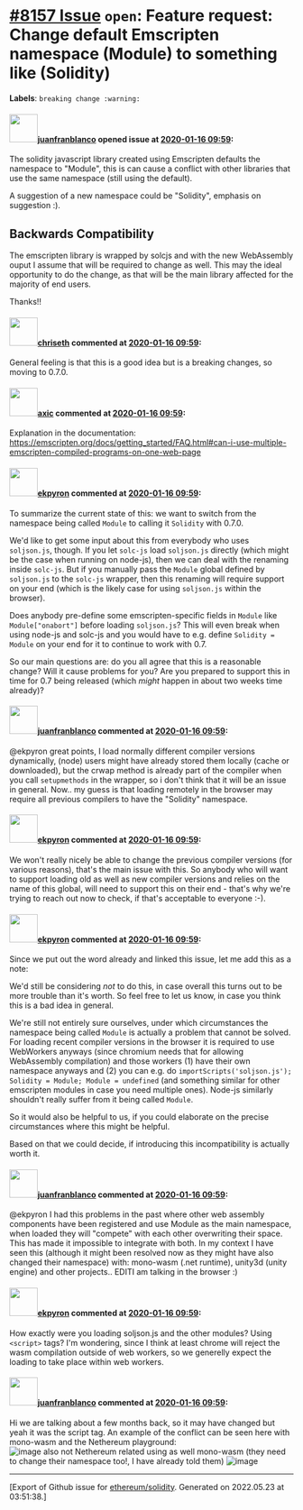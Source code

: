 # [\#8157 Issue](https://github.com/ethereum/solidity/issues/8157) `open`: Feature request: Change default Emscripten namespace (Module) to something like (Solidity)
**Labels**: `breaking change :warning:`


#### <img src="https://avatars.githubusercontent.com/u/562371?u=a24692821d9708e05f0cf297f8cd81b665df41f4&v=4" width="50">[juanfranblanco](https://github.com/juanfranblanco) opened issue at [2020-01-16 09:59](https://github.com/ethereum/solidity/issues/8157):

The solidity javascript library created using Emscripten defaults the namespace to "Module", this is can cause a conflict with other libraries that use the same namespace (still using the default).

A suggestion of a new namespace could be "Solidity", emphasis on suggestion :).

## Backwards Compatibility
The emscripten library is wrapped by solcjs and with the new WebAssembly ouput I assume that will be required to change as well. This may the ideal opportunity to do the change, as that will be the main library affected for the majority of end users.

Thanks!!

#### <img src="https://avatars.githubusercontent.com/u/9073706?v=4" width="50">[chriseth](https://github.com/chriseth) commented at [2020-01-16 09:59](https://github.com/ethereum/solidity/issues/8157#issuecomment-576232056):

General feeling is that this is a good idea but is a breaking changes, so moving to 0.7.0.

#### <img src="https://avatars.githubusercontent.com/u/20340?v=4" width="50">[axic](https://github.com/axic) commented at [2020-01-16 09:59](https://github.com/ethereum/solidity/issues/8157#issuecomment-605670475):

Explanation in the documentation: https://emscripten.org/docs/getting_started/FAQ.html#can-i-use-multiple-emscripten-compiled-programs-on-one-web-page

#### <img src="https://avatars.githubusercontent.com/u/1347491?v=4" width="50">[ekpyron](https://github.com/ekpyron) commented at [2020-01-16 09:59](https://github.com/ethereum/solidity/issues/8157#issuecomment-657501688):

To summarize the current state of this: we want to switch from the namespace being called ``Module`` to calling it ``Solidity`` with 0.7.0.

We'd like to get some input about this from everybody who uses ``soljson.js``, though. If you let ``solc-js`` load ``soljson.js`` directly (which might be the case when running on node-js), then we can deal with the renaming inside ``solc-js``.
But if you manually pass the ``Module`` global defined by ``soljson.js`` to the ``solc-js`` wrapper, then this renaming will require support on your end (which is the likely case for using ``soljson.js`` within the browser).

Does anybody pre-define some emscripten-specific fields in ``Module`` like ``Module["onabort"]`` before loading ``soljson.js``? This will even break when using node-js and solc-js and you would have to e.g. define ``Solidity = Module`` on your end for it to continue to work with 0.7.

So our main questions are: do you all agree that this is a reasonable change? Will it cause problems for you? Are you prepared to support this in time for 0.7 being released (which *might* happen in about two weeks time already)?

#### <img src="https://avatars.githubusercontent.com/u/562371?u=a24692821d9708e05f0cf297f8cd81b665df41f4&v=4" width="50">[juanfranblanco](https://github.com/juanfranblanco) commented at [2020-01-16 09:59](https://github.com/ethereum/solidity/issues/8157#issuecomment-657519573):

@ekpyron great points, I load normally different compiler versions dynamically, (node) users might have already stored them locally (cache or downloaded), but the crwap method is already part of the compiler when you call ```setupmethods``` in the wrapper, so i don't think that it will be an issue in general. Now.. my guess is that loading remotely in the browser may require all previous compilers to have the "Solidity" namespace.

#### <img src="https://avatars.githubusercontent.com/u/1347491?v=4" width="50">[ekpyron](https://github.com/ekpyron) commented at [2020-01-16 09:59](https://github.com/ethereum/solidity/issues/8157#issuecomment-657532495):

We won't really nicely be able to change the previous compiler versions (for various reasons), that's the main issue with this.
So anybody who will want to support loading old as well as new compiler versions and relies on the name of this global, will need to support this on their end - that's why we're trying to reach out now to check, if that's acceptable to everyone :-).

#### <img src="https://avatars.githubusercontent.com/u/1347491?v=4" width="50">[ekpyron](https://github.com/ekpyron) commented at [2020-01-16 09:59](https://github.com/ethereum/solidity/issues/8157#issuecomment-657734290):

Since we put out the word already and linked this issue, let me add this as a note:

We'd still be considering *not* to do this, in case overall this turns out to be more trouble than it's worth.
So feel free to let us know, in case you think this is a bad idea in general.

We're still not entirely sure ourselves, under which circumstances the namespace being called ``Module`` is actually a problem that cannot be solved.
For loading recent compiler versions in the browser it is required to use WebWorkers anyways (since chromium needs that for allowing WebAssembly compilation) and those workers (1) have their own namespace anyways and (2) you can e.g. do ``importScripts('soljson.js'); Solidity = Module; Module = undefined`` (and something similar for other emscripten modules in case you need multiple ones). Node-js similarly shouldn't really suffer from it being called ``Module``.

So it would also be helpful to us, if you could elaborate on the precise circumstances where this might be helpful.

Based on that we could decide, if introducing this incompatibility is actually worth it.

#### <img src="https://avatars.githubusercontent.com/u/562371?u=a24692821d9708e05f0cf297f8cd81b665df41f4&v=4" width="50">[juanfranblanco](https://github.com/juanfranblanco) commented at [2020-01-16 09:59](https://github.com/ethereum/solidity/issues/8157#issuecomment-657814983):

@ekpyron I had this problems in the past where other web assembly components have been registered and use Module as the main namespace, when loaded they will "compete" with each other overwriting their space. This has made it impossible to integrate with both. In my context I have seen this (although it might been resolved now as they might have also changed their namespace) with: mono-wasm (.net runtime), unity3d (unity engine) and other projects.. EDITI am talking in the browser :)

#### <img src="https://avatars.githubusercontent.com/u/1347491?v=4" width="50">[ekpyron](https://github.com/ekpyron) commented at [2020-01-16 09:59](https://github.com/ethereum/solidity/issues/8157#issuecomment-657821877):

How exactly were you loading soljson.js and the other modules? Using ``<script>`` tags? I'm wondering, since I think at least chrome will reject the wasm compilation outside of web workers, so we generelly expect the loading to take place within web workers.

#### <img src="https://avatars.githubusercontent.com/u/562371?u=a24692821d9708e05f0cf297f8cd81b665df41f4&v=4" width="50">[juanfranblanco](https://github.com/juanfranblanco) commented at [2020-01-16 09:59](https://github.com/ethereum/solidity/issues/8157#issuecomment-658191766):

Hi we are talking about a few months back, so it may have changed but yeah it was the script tag. An example of the conflict can be seen here with mono-wasm and the Nethereum playground:  
![image](https://user-images.githubusercontent.com/562371/87433330-1773cd00-c5e1-11ea-8f00-68467d8d2807.png) also not Nethereum related using as well mono-wasm (they need to change their namespace too!, I have already told them)
![image](https://user-images.githubusercontent.com/562371/87433554-57d34b00-c5e1-11ea-9f36-b79bb98bbbde.png)


-------------------------------------------------------------------------------



[Export of Github issue for [ethereum/solidity](https://github.com/ethereum/solidity). Generated on 2022.05.23 at 03:51:38.]
